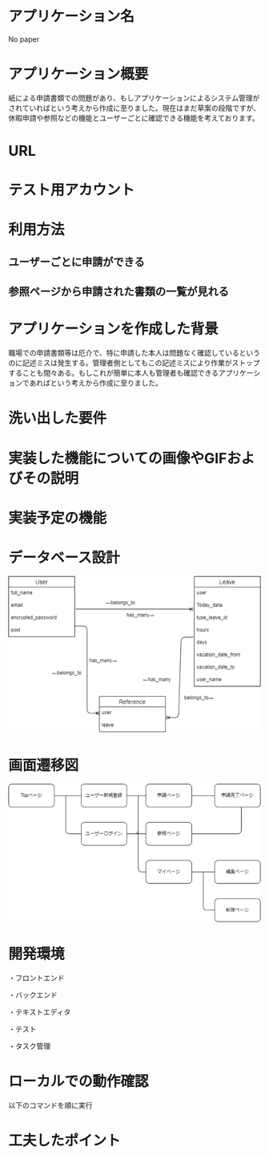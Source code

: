 # アプリケーション名
No paper

# アプリケーション概要
紙による申請書類での問題があり、もしアプリケーションによるシステム管理がされていればという考えから作成に至りました。現在はまだ草案の段階ですが、休暇申請や参照などの機能とユーザーごとに確認できる機能を考えております。

# URL


# テスト用アカウント


# 利用方法

## ユーザーごとに申請ができる

## 参照ページから申請された書類の一覧が見れる

# アプリケーションを作成した背景
職場での申請書類等は厄介で、特に申請した本人は問題なく確認しているというのに記述ミスは発生する。管理者側としてもこの記述ミスにより作業がストップすることも間々ある。もしこれが簡単に本人も管理者も確認できるアプリケーションであればという考えから作成に至りました。

# 洗い出した要件


# 実装した機能についての画像やGIFおよびその説明


# 実装予定の機能





# データベース設計
![alt text](nopaper.png)

# 画面遷移図
![alt text](gamen.png)

# 開発環境
・フロントエンド

・バックエンド

・テキストエディタ

・テスト

・タスク管理

# ローカルでの動作確認
以下のコマンドを順に実行



# 工夫したポイント

